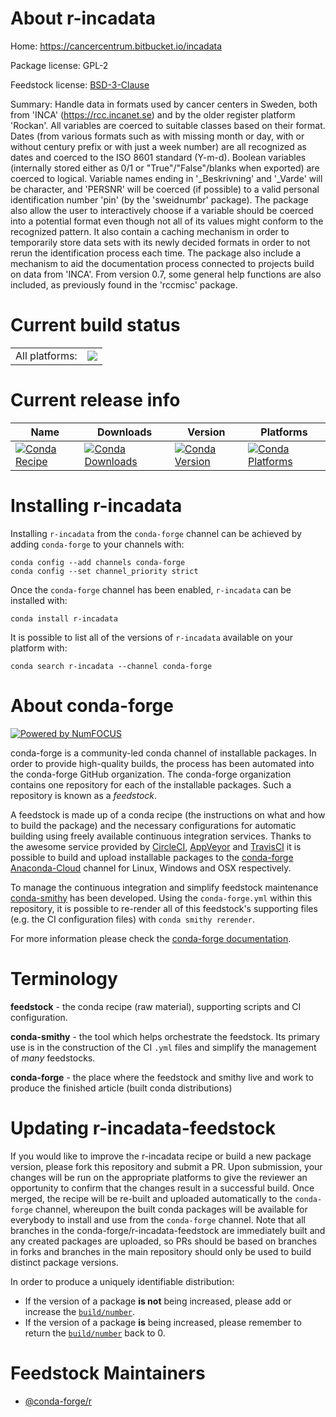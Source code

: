 About r-incadata
================

Home: https://cancercentrum.bitbucket.io/incadata

Package license: GPL-2

Feedstock license: [BSD-3-Clause](https://github.com/conda-forge/r-incadata-feedstock/blob/master/LICENSE.txt)

Summary:  Handle data in formats used by cancer centers in Sweden, both from 'INCA'  (<https://rcc.incanet.se>) and by the older register platform 'Rockan'. All variables are coerced to suitable classes based on their format.  Dates (from various formats such as with missing month or day, with or  without century prefix or with just a week number) are all recognized as dates and coerced to the ISO 8601 standard (Y-m-d). Boolean variables (internally stored either as 0/1 or "True"/"False"/blanks  when exported) are coerced to logical.  Variable names ending in '_Beskrivning' and '_Varde' will be character,  and 'PERSNR' will be coerced (if possible) to a valid personal identification  number 'pin' (by the 'sweidnumbr' package). The package also allow the user to interactively choose if a variable should  be coerced into a potential format even though not all of its values might  conform to the recognized pattern. It also contain a caching mechanism in order to temporarily store data sets  with its newly decided formats in order to not rerun the identification  process each time.  The package also include a mechanism to aid the documentation process  connected to projects build on data from 'INCA'. From version 0.7, some general help functions are also included,  as previously found in the 'rccmisc' package.

Current build status
====================


<table><tr><td>All platforms:</td>
    <td>
      <a href="https://dev.azure.com/conda-forge/feedstock-builds/_build/latest?definitionId=4673&branchName=master">
        <img src="https://dev.azure.com/conda-forge/feedstock-builds/_apis/build/status/r-incadata-feedstock?branchName=master">
      </a>
    </td>
  </tr>
</table>

Current release info
====================

| Name | Downloads | Version | Platforms |
| --- | --- | --- | --- |
| [![Conda Recipe](https://img.shields.io/badge/recipe-r--incadata-green.svg)](https://anaconda.org/conda-forge/r-incadata) | [![Conda Downloads](https://img.shields.io/conda/dn/conda-forge/r-incadata.svg)](https://anaconda.org/conda-forge/r-incadata) | [![Conda Version](https://img.shields.io/conda/vn/conda-forge/r-incadata.svg)](https://anaconda.org/conda-forge/r-incadata) | [![Conda Platforms](https://img.shields.io/conda/pn/conda-forge/r-incadata.svg)](https://anaconda.org/conda-forge/r-incadata) |

Installing r-incadata
=====================

Installing `r-incadata` from the `conda-forge` channel can be achieved by adding `conda-forge` to your channels with:

```
conda config --add channels conda-forge
conda config --set channel_priority strict
```

Once the `conda-forge` channel has been enabled, `r-incadata` can be installed with:

```
conda install r-incadata
```

It is possible to list all of the versions of `r-incadata` available on your platform with:

```
conda search r-incadata --channel conda-forge
```


About conda-forge
=================

[![Powered by NumFOCUS](https://img.shields.io/badge/powered%20by-NumFOCUS-orange.svg?style=flat&colorA=E1523D&colorB=007D8A)](http://numfocus.org)

conda-forge is a community-led conda channel of installable packages.
In order to provide high-quality builds, the process has been automated into the
conda-forge GitHub organization. The conda-forge organization contains one repository
for each of the installable packages. Such a repository is known as a *feedstock*.

A feedstock is made up of a conda recipe (the instructions on what and how to build
the package) and the necessary configurations for automatic building using freely
available continuous integration services. Thanks to the awesome service provided by
[CircleCI](https://circleci.com/), [AppVeyor](https://www.appveyor.com/)
and [TravisCI](https://travis-ci.com/) it is possible to build and upload installable
packages to the [conda-forge](https://anaconda.org/conda-forge)
[Anaconda-Cloud](https://anaconda.org/) channel for Linux, Windows and OSX respectively.

To manage the continuous integration and simplify feedstock maintenance
[conda-smithy](https://github.com/conda-forge/conda-smithy) has been developed.
Using the ``conda-forge.yml`` within this repository, it is possible to re-render all of
this feedstock's supporting files (e.g. the CI configuration files) with ``conda smithy rerender``.

For more information please check the [conda-forge documentation](https://conda-forge.org/docs/).

Terminology
===========

**feedstock** - the conda recipe (raw material), supporting scripts and CI configuration.

**conda-smithy** - the tool which helps orchestrate the feedstock.
                   Its primary use is in the construction of the CI ``.yml`` files
                   and simplify the management of *many* feedstocks.

**conda-forge** - the place where the feedstock and smithy live and work to
                  produce the finished article (built conda distributions)


Updating r-incadata-feedstock
=============================

If you would like to improve the r-incadata recipe or build a new
package version, please fork this repository and submit a PR. Upon submission,
your changes will be run on the appropriate platforms to give the reviewer an
opportunity to confirm that the changes result in a successful build. Once
merged, the recipe will be re-built and uploaded automatically to the
`conda-forge` channel, whereupon the built conda packages will be available for
everybody to install and use from the `conda-forge` channel.
Note that all branches in the conda-forge/r-incadata-feedstock are
immediately built and any created packages are uploaded, so PRs should be based
on branches in forks and branches in the main repository should only be used to
build distinct package versions.

In order to produce a uniquely identifiable distribution:
 * If the version of a package **is not** being increased, please add or increase
   the [``build/number``](https://docs.conda.io/projects/conda-build/en/latest/resources/define-metadata.html#build-number-and-string).
 * If the version of a package **is** being increased, please remember to return
   the [``build/number``](https://docs.conda.io/projects/conda-build/en/latest/resources/define-metadata.html#build-number-and-string)
   back to 0.

Feedstock Maintainers
=====================

* [@conda-forge/r](https://github.com/conda-forge/r/)

